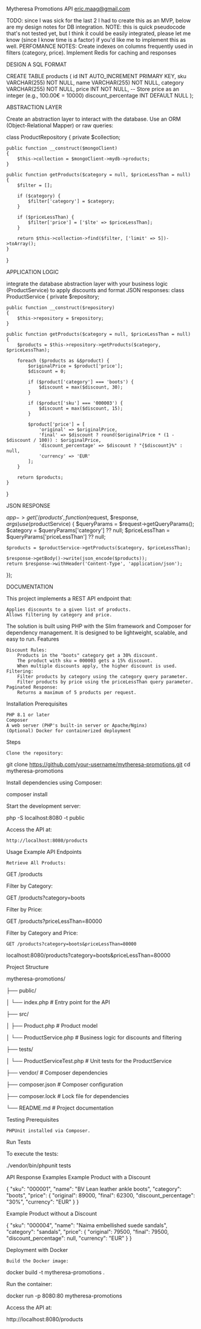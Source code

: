 Mytheresa Promotions API
eric.maag@gmail.com 

TODO: since I was sick for the last 2 I had to create this as an MVP, below are my design notes for DB integration. 
NOTE: this is quick pseudocode that's not tested yet, but I think it could be easily integrated, please let me know (since I know time is a factor) if you'd like me to implement this as well.
PERFOMANCE NOTES: 
    Create indexes on columns frequently used in filters (category, price).
    Implement Redis for caching and responses
    

DESIGN A SQL FORMAT

   CREATE TABLE products (
    id INT AUTO_INCREMENT PRIMARY KEY,
    sku VARCHAR(255) NOT NULL,
    name VARCHAR(255) NOT NULL,
    category VARCHAR(255) NOT NULL,
    price INT NOT NULL, -- Store price as an integer (e.g., 100.00€ = 10000)
    discount_percentage INT DEFAULT NULL
  );

ABSTRACTION LAYER 

  Create an abstraction layer to interact with the database. Use an ORM (Object-Relational Mapper) or raw queries:

  class ProductRepository
  {
    private $collection;

    public function __construct($mongoClient)
    {
        $this->collection = $mongoClient->mydb->products;
    }

    public function getProducts($category = null, $priceLessThan = null)
    {
        $filter = [];

        if ($category) {
            $filter['category'] = $category;
        }

        if ($priceLessThan) {
            $filter['price'] = ['$lte' => $priceLessThan];
        }

        return $this->collection->find($filter, ['limit' => 5])->toArray();
    }
}

APPLICATION LOGIC

integrate the database abstraction layer with your business logic (ProductService) to apply discounts and format JSON responses:
class ProductService
{
    private $repository;

    public function __construct($repository)
    {
        $this->repository = $repository;
    }

    public function getProducts($category = null, $priceLessThan = null)
    {
        $products = $this->repository->getProducts($category, $priceLessThan);

        foreach ($products as &$product) {
            $originalPrice = $product['price'];
            $discount = 0;

            if ($product['category'] === 'boots') {
                $discount = max($discount, 30);
            }

            if ($product['sku'] === '000003') {
                $discount = max($discount, 15);
            }

            $product['price'] = [
                'original' => $originalPrice,
                'final' => $discount ? round($originalPrice * (1 - $discount / 100)) : $originalPrice,
                'discount_percentage' => $discount ? "{$discount}%" : null,
                'currency' => 'EUR'
            ];
        }

        return $products;
    }
}

JSON RESPONSE

$app->get('/products', function ($request, $response, $args) use ($productService) {
    $queryParams = $request->getQueryParams();
    $category = $queryParams['category'] ?? null;
    $priceLessThan = $queryParams['priceLessThan'] ?? null;

    $products = $productService->getProducts($category, $priceLessThan);

    $response->getBody()->write(json_encode($products));
    return $response->withHeader('Content-Type', 'application/json');
});


DOCUMENTATION 
         

This project implements a REST API endpoint that:

    Applies discounts to a given list of products.
    Allows filtering by category and price.

The solution is built using PHP with the Slim framework and Composer for dependency management. It is designed to be lightweight, scalable, and easy to run.
Features

    Discount Rules:
        Products in the "boots" category get a 30% discount.
        The product with sku = 000003 gets a 15% discount.
        When multiple discounts apply, the higher discount is used.
    Filtering:
        Filter products by category using the category query parameter.
        Filter products by price using the priceLessThan query parameter.
    Paginated Response:
        Returns a maximum of 5 products per request.

Installation
Prerequisites

    PHP 8.1 or later
    Composer
    A web server (PHP's built-in server or Apache/Nginx)
    (Optional) Docker for containerized deployment

Steps

    Clone the repository:

git clone https://github.com/your-username/mytheresa-promotions.git
cd mytheresa-promotions

Install dependencies using Composer:

composer install

Start the development server:

php -S localhost:8080 -t public

Access the API at:

    http://localhost:8080/products

Usage
Example API Endpoints

    Retrieve All Products:

GET /products

Filter by Category:

GET /products?category=boots

Filter by Price:

GET /products?priceLessThan=80000

Filter by Category and Price:

    GET /products?category=boots&priceLessThan=80000

localhost:8080/products?category=boots&priceLessThan=80000

Project Structure

mytheresa-promotions/

├── public/

│   └── index.php       # Entry point for the API

├── src/

│   ├── Product.php     # Product model

│   └── ProductService.php  # Business logic for discounts and filtering

├── tests/

│   └── ProductServiceTest.php # Unit tests for the ProductService

├── vendor/             # Composer dependencies

├── composer.json       # Composer configuration

├── composer.lock       # Lock file for dependencies

└── README.md           # Project documentation


Testing
Prerequisites

    PHPUnit installed via Composer.

Run Tests

To execute the tests:

./vendor/bin/phpunit tests

API Response Examples
Example Product with a Discount

{
    "sku": "000001",
    "name": "BV Lean leather ankle boots",
    "category": "boots",
    "price": {
        "original": 89000,
        "final": 62300,
        "discount_percentage": "30%",
        "currency": "EUR"
    }
}

Example Product without a Discount

{
    "sku": "000004",
    "name": "Naima embellished suede sandals",
    "category": "sandals",
    "price": {
        "original": 79500,
        "final": 79500,
        "discount_percentage": null,
        "currency": "EUR"
    }
}

Deployment with Docker

    Build the Docker image:

docker build -t mytheresa-promotions .

Run the container:

docker run -p 8080:80 mytheresa-promotions

Access the API at:

http://localhost:8080/products
